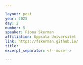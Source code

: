 ```yaml
---

layout: post
year: 2025
day: 2
number: 5
speaker: Fiona Skerman
affiliation: Uppsala Universitet
link: https://fskerman.github.io/
title: 
excerpt_separator: <!--more-->

---
```



<!--more-->
